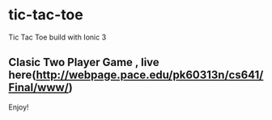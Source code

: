 # tic-tac-toe
Tic Tac Toe build with Ionic 3

## Clasic Two Player Game , live here(http://webpage.pace.edu/pk60313n/cs641/Final/www/)

Enjoy!
